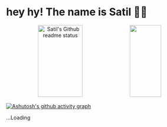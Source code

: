 # hey hy! The name is Satil  👋🏻

<div align="center">
  <img width="49%" height="195px" src="https://github-readme-status-olive.vercel.app/api?username=satilpereira&show=reviews&hide=prs&number_format=long&show_icons=true&rank_icon=github&include_all_commits=true&hide_border=true&title_color=83c5be&icon_color=006d77&text_color=c9d1d9&bg_color=0d1117" alt="Satil's Github readme status" />
  <img width="41%" height="195px" src="https://github-readme-status-olive.vercel.app/api/top-langs/?username=satilpereira&langs_count=8&include_all_commits=true&layout=donut&hide_border=true&title_color=83c5be&text_color=c9d1d9&bg_color=0d1117" />
</div>


[![Ashutosh's github activity graph](https://github-readme-activity-graph.vercel.app/graph?username=satilpereira&bg_color=0d1117&color=83c5be&title_color=83c5be&line=006d77&point=c9d1d9&area=true&area_color=006d77&hide_border=true)](https://github.com/ashutosh00710/github-readme-activity-graph)


...Loading
